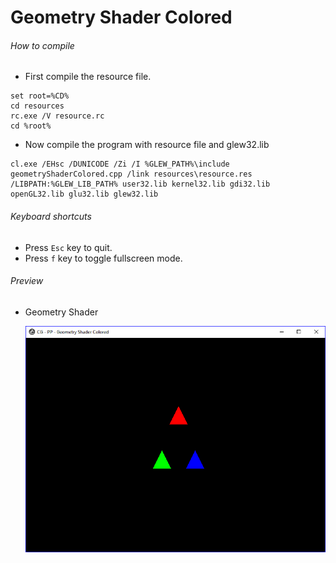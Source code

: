 # Geometry Shader Colored

###### How to compile

-   First compile the resource file.

```
set root=%CD%
cd resources
rc.exe /V resource.rc
cd %root%
```

-   Now compile the program with resource file and glew32.lib

```
cl.exe /EHsc /DUNICODE /Zi /I %GLEW_PATH%\include geometryShaderColored.cpp /link resources\resource.res /LIBPATH:%GLEW_LIB_PATH% user32.lib kernel32.lib gdi32.lib openGL32.lib glu32.lib glew32.lib
```

###### Keyboard shortcuts

-   Press `Esc` key to quit.
-   Press `f` key to toggle fullscreen mode.

###### Preview

-   Geometry Shader

    ![geometryShaderColored][geometry-shader-colored-image]

[//]: # "Image declaration"
[geometry-shader-colored-image]: ./preview/geometryShaderColored.png "Geometry Shader"

